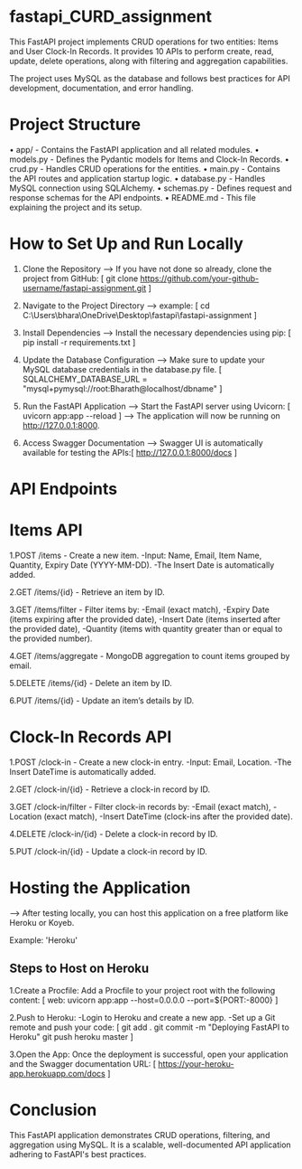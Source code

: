 # fastapi_CURD_assignment

This FastAPI project implements CRUD operations for two entities: Items and User Clock-In Records. It provides 10 APIs to perform create, read, update, delete operations, along with filtering and aggregation capabilities.

The project uses MySQL as the database and follows best practices for API development, documentation, and error handling.

# Project Structure

• app/ - Contains the FastAPI application and all related modules.
• models.py - Defines the Pydantic models for Items and Clock-In Records.
• crud.py - Handles CRUD operations for the entities.
• main.py - Contains the API routes and application startup logic.
• database.py - Handles MySQL connection using SQLAlchemy.
• schemas.py - Defines request and response schemas for the API endpoints.
• README.md - This file explaining the project and its setup.

# How to Set Up and Run Locally
1. Clone the Repository
   --> If you have not done so already, clone the project from GitHub:
       [ git clone https://github.com/your-github-username/fastapi-assignment.git ]

3. Navigate to the Project Directory
    --> example:
        [ cd C:\Users\bhara\OneDrive\Desktop\fastapi\fastapi-assignment ]

5. Install Dependencies
   --> Install the necessary dependencies using pip:
       [ pip install -r requirements.txt ]

6. Update the Database Configuration
   --> Make sure to update your MySQL database credentials in the database.py file.
       [ SQLALCHEMY_DATABASE_URL = "mysql+pymysql://root:Bharath@localhost/dbname" ]

7. Run the FastAPI Application
   --> Start the FastAPI server using Uvicorn: [ uvicorn app:app --reload ]
   --> The application will now be running on http://127.0.0.1:8000.

8. Access Swagger Documentation
   --> Swagger UI is automatically available for testing the APIs:[ http://127.0.0.1:8000/docs ]



# API Endpoints
# Items API
1.POST /items - Create a new item.
   -Input: Name, Email, Item Name, Quantity, Expiry Date (YYYY-MM-DD).
   -The Insert Date is automatically added.

2.GET /items/{id} - Retrieve an item by ID.

3.GET /items/filter - Filter items by:
   -Email (exact match),
   -Expiry Date (items expiring after the provided date),
   -Insert Date (items inserted after the provided date),
   -Quantity (items with quantity greater than or equal to the provided 
   number).

4.GET /items/aggregate - MongoDB aggregation to count items grouped by email.

5.DELETE /items/{id} - Delete an item by ID.

6.PUT /items/{id} - Update an item’s details by ID.


# Clock-In Records API

1.POST /clock-in - Create a new clock-in entry.
  -Input: Email, Location.
  -The Insert DateTime is automatically added.
  
2.GET /clock-in/{id} - Retrieve a clock-in record by ID.

3.GET /clock-in/filter - Filter clock-in records by:
  -Email (exact match),
  -Location (exact match),
  -Insert DateTime (clock-ins after the provided date).
  
4.DELETE /clock-in/{id} - Delete a clock-in record by ID.

5.PUT /clock-in/{id} - Update a clock-in record by ID.


# Hosting the Application
--> After testing locally, you can host this application on a free platform 
    like Heroku or Koyeb.

Example: 'Heroku'

Steps to Host on Heroku
------------------------------
1.Create a Procfile: Add a Procfile to your project root with the following content:
[ web: uvicorn app:app --host=0.0.0.0 --port=${PORT:-8000} ]

2.Push to Heroku:
  -Login to Heroku and create a new app.
  -Set up a Git remote and push your code:
  [ git add .
    git commit -m "Deploying FastAPI to Heroku"
    git push heroku master ]
    
3.Open the App: Once the deployment is successful, open your application and the Swagger documentation URL:
[ https://your-heroku-app.herokuapp.com/docs ]


# Conclusion

This FastAPI application demonstrates CRUD operations, filtering, and aggregation using MySQL. It is a scalable, well-documented API application adhering to FastAPI's best practices.
